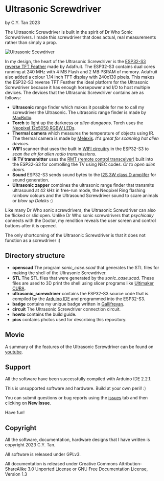 # Ultrasonic Screwdriver

by C.Y. Tan 2023


The Ultrasonic Screwdriver is built in the spirit of Dr Who Sonic
Screwdrivers. I made this screwdriver that does actual, real
measurements rather than simply a prop.

![Ultrasonic Scewdriver](https://github.com/cytan299/Ultrasonic_Screwdriver/blob/main//pics/ultrasonic_screwdriver.jpg)

In my design, the heart of the Ultrasonic Screwdriver is the [ESP32-S3
reverse TFT Feather](https://www.adafruit.com/product/5691) made by
Adafruit. The ESP32-S3 contains dual cores running at 240 MHz with 4
MB Flash and 2 MB PSRAM of memory. Adafruit also added a colour 1.14
inch TFT display with 240x130 pixels. This makes the ESP32-S3 reverse
TFT Feather the ideal platform for the Ultrasonic Screwdriver because
it has enough horsepower and I/O to host multiple devices.  The
devices that the Ultrasonic Screwdriver contains are as follows:

* **Ultrasonic** range finder which makes it possible for me to call
  my screwdriver the Ultrasonic. The ultrasonic range finder is made
  by [MaxBotix](https://www.adafruit.com/product/983).
* **Torch** to light up the darkness or _alien dungeons_. Torch uses the [Neopixel 12x5050
  RGBW LEDs](https://www.adafruit.com/product/2851).
* **Thermal camera** which measures the temperature of objects using
  IR. The thermal camera is made by
  [Melexis](https://www.adafruit.com/product/4469). _It's great for
  scanning hot alien devices_.
* **WIFI** scanner that uses the built in [WIFI circuitry](https://learn.adafruit.com/esp32-s3-reverse-tft-feather/wifi-test) in the
  ESP32-S3 to _scan the air for alien radio transmissions_.
* **IR TV transmitter** uses the [RMT (remote control
  transceiver)](https://docs.espressif.com/projects/esp-idf/en/latest/esp32/api-reference/peripherals/rmt.html)
   built into the ESP32-S3 for controlling the TV using NEC codes. _Or
  to open alien doors_.
* **Sound** ESP32-S3 sends sound bytes to the [I2S 3W class D
  amplifer](https://www.adafruit.com/product/3006) for sound
  generation.
* **Ultrasonic zapper** combines the ultrasonic range finder that
  transmits ultrasound at 42 kHz in free-run mode, the Neopixel Ring
  flashing rainbow colours and the Ultrasound Screwdriver sound to
  scare animals or _blow up Daleks_ :)
  
Like many Dr Who sonic screwdrivers, the Ultrasonic Screwdriver can
also be flicked or slid open. Unlike Dr Who sonic screwdrivers that
_psychically_ connects with the Doctor, my rendition reveals the user
screen and control buttons after it is opened.

The only shortcoming of the Ultrasonic Screwdriver is that it does not
function as a screwdriver :)

## Directory structure

* **openscad** The program _sonic_case.scad_ that generates the STL files for making the
  shell of the Ultrasonic Screwdriver.
* **STL** The STL files that were generated by the
  _sonic_case.scad_. These files are used to 3D print the shell using
slicer programs like [Ultimaker CURA](https://ultimaker.com/software/ultimaker-cura/).
* **ultrasonic_screwdriver** contains the ESP32-S3 source code that is
  compiled by the [Arduino IDE](https://www.arduino.cc/en/software)
  and programmed  into the ESP32-S3.
* **badge** contains my unique badge written in
  [Gallifreyan](https://shermansplanet.com/gallifreyan/guide.pdf).
* **circuit** The Ultrasonic Screwdriver connection circuit.
* **howto** contains the build guide.	
* **pics** contains photos used for describing this repository.

## Movie

A summary of the features of the Ultrasonic Screwdriver can be found
on [youtube](https://youtu.be/zgtzh80xZCQ).


## Support

All the software have been successfully compiled with Arduino IDE 2.2.1.

This is unsupported software and hardware. Build at your own peril! :)

You can submit questions or bug reports using the
[issues](https://github.com/cytan299/Ultrasonic_Screwdriver/issues) tab 
and then clicking on **New Issue**.

Have fun!


## Copyright

All the software, documentation, hardware designs that I have written is
copyright 2023 C.Y. Tan.

All software is released under GPLv3.

All documentation is released under Creative Commons
Attribution-ShareAlike 3.0 Unported License or GNU Free
Documentation License, Version 1.3



